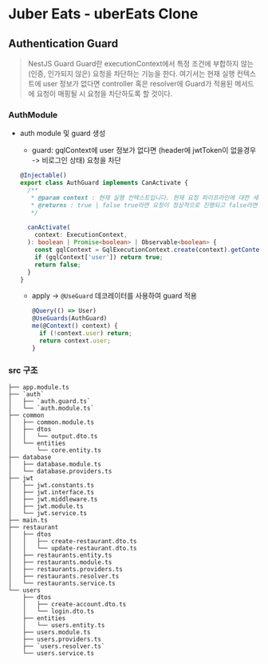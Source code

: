 # Juber Eats - uberEats Clone
## Authentication Guard

> NestJS Guard 
> Guard란 executionContext에서 특정 조건에 부합하지 않는(인증, 인가되지 않은) 요청을 차단하는 기능을 한다. 여기서는 현재 실행 컨텍스트에 user 정보가 없다면 controller 혹은 resolver에 Guard가 적용된 메서드에 요청이 매핑될 시 요청을 차단하도록 할 것이다.

### AuthModule

- auth module 및 guard 생성

	- guard: gqlContext에 user 정보가 없다면 (header에 jwtToken이 없을경우 -> 비로그인 상태) 요청을 차단

	```typescript
	@Injectable()
	export class AuthGuard implements CanActivate {
	  /**
	   * @param context : 현재 실행 컨텍스트입니다. 현재 요청 파이프라인에 대한 세부 정보에 대한 액세스를 제공합니다.
	   * @returns : true | false true라면 요청이 정상적으로 진행되고 false라면 요청이 차단된다.
	   */
	    
	  canActivate(
	    context: ExecutionContext,
	  ): boolean | Promise<boolean> | Observable<boolean> {
	    const gqlContext = GqlExecutionContext.create(context).getContext();
	    if (gqlContext['user']) return true;
	    return false;
	  }
	}
	```

	- apply -> `@UseGuard` 데코레이터를 사용하여 guard 적용

		```typescript
		@Query(() => User)
		@UseGuards(AuthGuard)
		me(@Context() context) {
		  if (!context.user) return;
		  return context.user;
		}
		```

### src 구조

```
├── app.module.ts
├── `auth`
│   ├── `auth.guard.ts`
│   └── `auth.module.ts`
├── common
│   ├── common.module.ts
│   ├── dtos
│   │   └── output.dto.ts
│   └── entities
│       └── core.entity.ts
├── database
│   ├── database.module.ts
│   └── database.providers.ts
├── jwt
│   ├── jwt.constants.ts
│   ├── jwt.interface.ts
│   ├── jwt.middleware.ts
│   ├── jwt.module.ts
│   └── jwt.service.ts
├── main.ts
├── restaurant
│   ├── dtos
│   │   ├── create-restaurant.dto.ts
│   │   └── update-restaurant.dto.ts
│   ├── restaurants.entity.ts
│   ├── restaurants.module.ts
│   ├── restaurants.providers.ts
│   ├── restaurants.resolver.ts
│   └── restaurants.service.ts
└── users
    ├── dtos
    │   ├── create-account.dto.ts
    │   └── login.dto.ts
    ├── entities
    │   └── users.entity.ts
    ├── users.module.ts
    ├── users.providers.ts
    ├── `users.resolver.ts`
    └── users.service.ts
```
